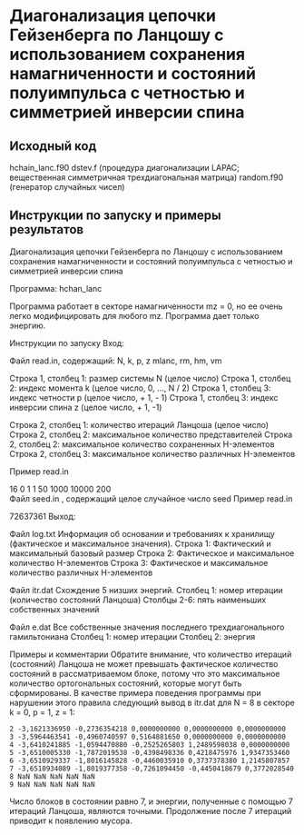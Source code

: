 # Диагонализация цепочки Гейзенберга по Ланцошу с использованием сохранения намагниченности и состояний полуимпульса с четностью и симметрией инверсии спина

## Исходный код
hchain_lanc.f90
dstev.f (процедура диагонализации LAPAC; вещественная симметричная трехдиагональная матрица)
random.f90 (генератор случайных чисел)

## Инструкции по запуску и примеры результатов

Диагонализация цепочки Гейзенберга по Ланцошу с использованием сохранения намагниченности и состояний полуимпульса с четностью и симметрией инверсии спина

Программа: hchan_lanc

Программа работает в секторе намагниченности mz = 0, но ее очень легко модифицировать для любого mz. Программа дает только энергию.

Инструкции по запуску
Вход:

Файл read.in, содержащий:
N, k, p, z
mlanc, rm, hm, vm

Строка 1, столбец 1: размер системы N (целое число)
Строка 1, столбец 2: индекс момента k (целое число, 0, ..., N / 2)
Строка 1, столбец 3: индекс четности p (целое число, + 1, - 1)
Строка 1, столбец 3: индекс инверсии спина z (целое число, + 1, -1)

Строка 2, столбец 1: количество итераций Ланцоша (целое число)
Строка 2, столбец 2: максимальное количество представителей
Строка 2, столбец 2: максимальное количество сохраненных H-элементов
Строка 2, столбец 3: максимальное количество различных H-элементов

Пример read.in

  16 0 1 1
  50 1000 10000 200  
Файл seed.in , содержащий целое случайное число seed
Пример read.in

  72637361
Выход:

Файл log.txt Информация об основании и требованиях к хранилищу (фактическое и максимальное значения).
Строка 1: Фактический и максимальный базовый размер
Строка 2: Фактическое и максимальное количество H-элементов
Строка 3: Фактическое и максимальное количество различных H-элементов

Файл itr.dat Схождение 5 низших энергий. Столбец 1: номер итерации (количество состояний Ланцоша)
Столбцы 2-6: пять наименьших собственных значений

Файл e.dat Все собственные значения последнего трехдиагонального гамильтониана Столбец 1: номер итерации
Столбец 2: энергия

Примеры и комментарии
Обратите внимание, что количество итераций (состояний) Ланцоша не может превышать фактическое количество состояний в рассматриваемом блоке, потому что это максимальное количество ортогональных состояний, которые могут быть сформированы. В качестве примера поведения программы при нарушении этого правила следующий вывод в itr.dat для N = 8 в секторе k = 0, p = 1, z = 1:

    2 -3,1621336950 -0,2736354218 0,0000000000 0,0000000000 0,0000000000
    3 -3,5964463541 -0,4960740597 0,5164881650 0,0000000000 0,0000000000
    4 -3,6410241885 -1,0594470880 -0,2525265803 1,2489598038 0,0000000000
    5 -3,6510005330 -1,7872019538 -0,4398498336 0,4218475976 1,9347353460
    6 -3,6510929337 -1,8016145828 -0,4460035910 0,3737378380 1,2145807857
    7 -3,6510934089 -1,8019377358 -0,7261094450 -0,4450418679 0,3772028540
    8 NaN NaN NaN NaN NaN
    9 NaN NaN NaN NaN NaN
Число блоков в состоянии равно 7, и энергии, полученные с помощью 7 итераций Ланцоша, являются точными. Продолжение после 7 итераций приводит к появлению мусора.